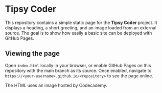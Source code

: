 # Tipsy Coder

This repository contains a simple static page for the **Tipsy Coder** project. It displays a heading, a short greeting, and an image loaded from an external source. The goal is to show how easily a basic site can be deployed with GitHub Pages.

## Viewing the page

Open `index.html` locally in your browser, or enable GitHub Pages on this repository with the main branch as its source. Once enabled, navigate to `https://<your-username>.github.io/<repository>` to see the page online.

The HTML uses an image hosted by Codecademy.
